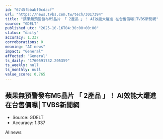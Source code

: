 ```yaml
---
id: "6745fbbabf0cdacf"
url: "https://news.tvbs.com.tw/tech/3017394"
title: "蘋果無預警發布M5晶片 「 2產品 」！ AI效能大躍進 在台售價曝│TVBS新聞網"
source: "GDELT"
published_utc: "2025-10-16T04:30:00+00:00"
status: "daily"
accuracy: 1.337
corroborations: 0
meaning: "AI news"
impact: "General"
affected: "General"
ts_daily: "1760591732.205359"
ts_weekly: null
ts_monthly: null
value_score: 0.765
---
```

## 蘋果無預警發布M5晶片 「 2產品 」！ AI效能大躍進 在台售價曝│TVBS新聞網

- Source: GDELT
- Accuracy: 1.337

AI news
